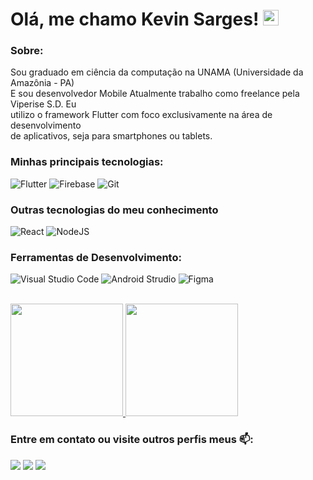 # Olá, me chamo Kevin Sarges! <img src="https://media.giphy.com/media/hvRJCLFzcasrR4ia7z/giphy.gif" width="25px" />

### Sobre:

Sou graduado em ciência da computação na UNAMA (Universidade da Amazônia - PA)
<br/>E sou desenvolvedor Mobile Atualmente trabalho como freelance pela Viperise S.D. Eu
<br/>utilizo o framework Flutter com foco exclusivamente na área de desenvolvimento
<br/>de aplicativos, seja para smartphones ou tablets.

### Minhas principais tecnologias:  
![Flutter](https://img.shields.io/badge/Flutter-%2301579B?style=for-the-badge&logo=flutter&logoColor=white)
![Firebase](https://img.shields.io/badge/Firebase-%23ff8f00?style=for-the-badge&logo=Firebase&logoColor=white)
![Git](https://img.shields.io/badge/Git-%23ff4c07?style=for-the-badge&logo=git&logoColor=white)


### Outras tecnologias do meu conhecimento
![React](https://img.shields.io/badge/react-%2320232a.svg?style=for-the-badge&logo=react&logoColor=%2361DAFB)
![NodeJS](https://img.shields.io/badge/node.js-6DA55F?style=for-the-badge&logo=node.js&logoColor=white)


### Ferramentas de Desenvolvimento:
![Visual Studio Code](https://img.shields.io/badge/-Visual%20Studio%20Code-333333?style=flat&logo=visual-studio-code&logoColor=007ACC)
![Android Strudio](https://img.shields.io/badge/-Android%20Studio-333333?style=flat&logo=android&logoColor=green)
![Figma](https://img.shields.io/badge/-Figma-333333?style=flat&logo=figma&logoColor=red)


<br/>
<a href="https://github.com/Kevin-Sarges">
  <img 
    height="180em"
    src="https://github-readme-stats.vercel.app/api?username=Kevin-Sarges&theme=tokyonight&show_icons=true" />
</a>

<a href="https://github.com/seu-usuario">
    <img
      height="180em"
      src="https://github-readme-stats.vercel.app/api/top-langs/?username=Kevin-Sarges&show_icons=true&include_all_commits=true&count_private=true&layout=compact&theme=tokyonight"
    />
  </a>
<br/>

### Entre em contato ou visite outros perfis meus 📫:

<div>
<a href="https://www.linkedin.com/in/kevin-sarges/" target="_blank"><img src="https://img.shields.io/badge/-LinkedIn-%230077B5?style=for-the-badge&logo=linkedin&logoColor=white" target="_blank"></a>
<a href="https://www.instagram.com/kevin.sarges/" target="_blank"><img src="https://img.shields.io/badge/-Instagram-%23E4405F?style=for-the-badge&logo=instagram&logoColor=white" target="_blank"></a>
<a href="https://twitter.com/kevin_sarge" target="_blank"><img src="https://img.shields.io/badge/-Twitter-black?style=for-the-badge&logo=x&logoColor=white" target="_blank"></a>
</div>
